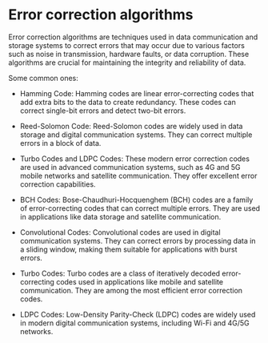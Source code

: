 # Error correction algorithms 

Error correction algorithms are techniques used in data communication and storage systems to correct errors that may occur due to various factors such as noise in transmission, hardware faults, or data corruption. These algorithms are crucial for maintaining the integrity and reliability of data. 

Some common ones:

* Hamming Code: Hamming codes are linear error-correcting codes that add extra bits to the data to create redundancy. These codes can correct single-bit errors and detect two-bit errors.

* Reed-Solomon Code: Reed-Solomon codes are widely used in data storage and digital communication systems. They can correct multiple errors in a block of data. 

* Turbo Codes and LDPC Codes: These modern error correction codes are used in advanced communication systems, such as 4G and 5G mobile networks and satellite communication. They offer excellent error correction capabilities.

* BCH Codes: Bose-Chaudhuri-Hocquenghem (BCH) codes are a family of error-correcting codes that can correct multiple errors. They are used in applications like data storage and satellite communication.

* Convolutional Codes: Convolutional codes are used in digital communication systems. They can correct errors by processing data in a sliding window, making them suitable for applications with burst errors.

* Turbo Codes: Turbo codes are a class of iteratively decoded error-correcting codes used in applications like mobile and satellite communication. They are among the most efficient error correction codes.

* LDPC Codes: Low-Density Parity-Check (LDPC) codes are widely used in modern digital communication systems, including Wi-Fi and 4G/5G networks.
